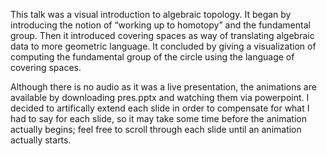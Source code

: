 This talk was a visual introduction to algebraic topology. 
It began by introducing the notion of “working up to homotopy” and the fundamental group. 
Then it introduced covering spaces as way of translating algebraic data to more geometric language.
It concluded by giving a visualization of computing the fundamental group of the circle using the language of covering spaces. 

Although there is no audio as it was a live presentation, the animations are available by downloading pres.pptx and watching them via powerpoint.
I decided to artifically extend each slide in order to compensate for what I had to say for each slide, so it may take some time before the animation actually begins; feel free to scroll through each slide until an animation actually starts.
